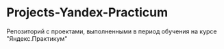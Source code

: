 # Projects-Yandex-Practicum
Репозиторий с проектами, выполненными в период обучения на курсе "Яндекс.Практикум"
